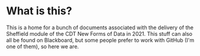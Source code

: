 # What is this?

This is a home for a bunch of documents associated with the delivery of the Sheffield module of the CDT New Forms of Data in 2021. This stuff can also all be found on Blackboard, but some people prefer to work with GitHub (I'm one of them), so here we are.
